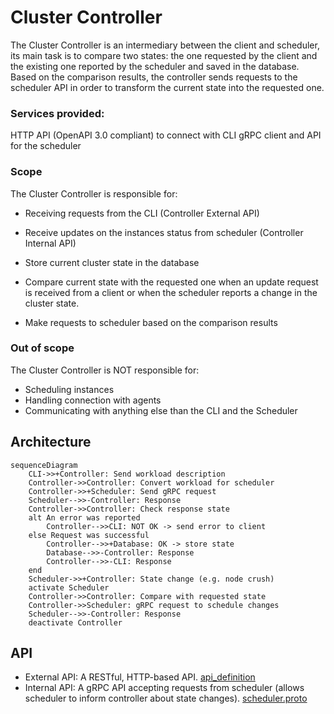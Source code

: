 # Cluster Controller

The Cluster Controller is an intermediary between the client and scheduler, its main task is to compare two states: the one requested by the client and the existing one reported by the scheduler and saved in the database. Based on the comparison results, the controller sends requests to the scheduler API in order to transform the current state into the requested one.

### Services provided:

HTTP API (OpenAPI 3.0 compliant) to connect with CLI
gRPC client and API for the scheduler

### Scope

The Cluster Controller is responsible for:

- Receiving requests from the CLI (Controller External API)

- Receive updates on the instances status from scheduler (Controller Internal API)
- Store current cluster state in the database
- Compare current state with the requested one when an update request is received from a client or when the scheduler reports a change in the cluster state.
- Make requests to scheduler based on the comparison results

### Out of scope

The Cluster Controller is NOT responsible for:

- Scheduling instances
- Handling connection with agents
- Communicating with anything else than the CLI and the Scheduler

## Architecture

```mermaid
sequenceDiagram
    CLI->>+Controller: Send workload description
    Controller->>Controller: Convert workload for scheduler
    Controller->>+Scheduler: Send gRPC request
    Scheduler-->>-Controller: Response
    Controller->>Controller: Check response state
    alt An error was reported
        Controller-->>CLI: NOT OK -> send error to client
    else Request was successful
        Controller-->>+Database: OK -> store state
        Database-->>-Controller: Response
        Controller-->>-CLI: Response
    end
    Scheduler->>+Controller: State change (e.g. node crush)
    activate Scheduler
    Controller->>Controller: Compare with requested state
    Controller->>Scheduler: gRPC request to schedule changes
    Scheduler-->>-Controller: Response
    deactivate Controller
```

## API

- External API: A RESTful, HTTP-based API.
  [api_definition](./api_definition.yaml)
- Internal API: A gRPC API accepting requests from scheduler (allows scheduler to inform controller about state changes).
  [scheduler.proto](./scheduler.proto)
